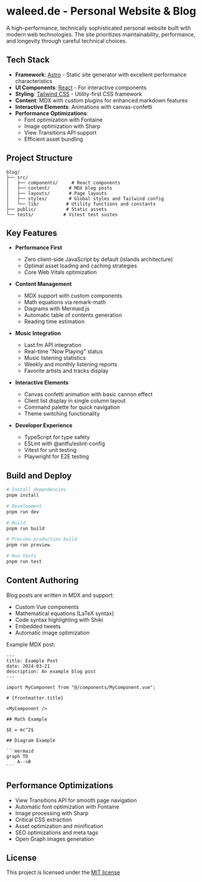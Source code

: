 # waleed.de - Personal Website & Blog

A high-performance, technically sophisticated personal website built with modern web technologies. The site prioritizes maintainability, performance, and longevity through careful technical choices.

## Tech Stack

- **Framework**: [Astro](https://astro.build/) - Static site generator with excellent performance characteristics
- **UI Components**: [React](https://react.dev/) - For interactive components
- **Styling**: [Tailwind CSS](https://tailwindcss.com/) - Utility-first CSS framework
- **Content**: MDX with custom plugins for enhanced markdown features
- **Interactive Elements**: Animations with canvas-confetti
- **Performance Optimizations**:
  - Font optimization with Fontaine
  - Image optimization with Sharp
  - View Transitions API support
  - Efficient asset bundling

## Project Structure

```
blog/
├── src/
│   ├── components/     # React components
│   ├── content/       # MDX blog posts
│   ├── layouts/       # Page layouts
│   ├── styles/        # Global styles and Tailwind config
│   └── lib/          # Utility functions and constants
├── public/           # Static assets
└── tests/           # Vitest test suites
```

## Key Features

- **Performance First**

  - Zero client-side JavaScript by default (islands architecture)
  - Optimal asset loading and caching strategies
  - Core Web Vitals optimization

- **Content Management**

  - MDX support with custom components
  - Math equations via remark-math
  - Diagrams with Mermaid.js
  - Automatic table of contents generation
  - Reading time estimation

- **Music Integration**

  - Last.fm API integration
  - Real-time "Now Playing" status
  - Music listening statistics
  - Weekly and monthly listening reports
  - Favorite artists and tracks display

- **Interactive Elements**
  - Canvas confetti animation with basic cannon effect
  - Client list display in single column layout
  - Command palette for quick navigation
  - Theme switching functionality

- **Developer Experience**
  - TypeScript for type safety
  - ESLint with @antfu/eslint-config
  - Vitest for unit testing
  - Playwright for E2E testing

## Build and Deploy

```bash
# Install dependencies
pnpm install

# Development
pnpm run dev

# Build
pnpm run build

# Preview production build
pnpm run preview

# Run tests
pnpm run test
```

## Content Authoring

Blog posts are written in MDX and support:

- Custom Vue components
- Mathematical equations (LaTeX syntax)
- Code syntax highlighting with Shiki
- Embedded tweets
- Automatic image optimization

Example MDX post:

````mdx
---
title: Example Post
date: 2024-03-21
description: An example blog post
---

import MyComponent from "@/components/MyComponent.vue";

# {frontmatter.title}

<MyComponent />

## Math Example

$E = mc^2$

## Diagram Example

```mermaid
graph TD
    A-->B
```
````

## Performance Optimizations

- View Transitions API for smooth page navigation
- Automatic font optimization with Fontaine
- Image processing with Sharp
- Critical CSS extraction
- Asset optimization and minification
- SEO optimizations and meta tags
- Open Graph images generation

## License

This project is licensed under the [MIT license](./LICENSE)
